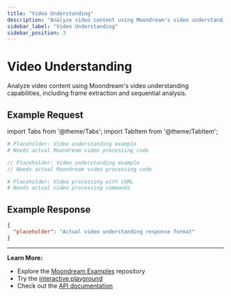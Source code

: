 ```yaml
---
title: "Video Understanding"
description: "Analyze video content using Moondream's video understanding capabilities for frame-by-frame analysis."
sidebar_label: "Video Understanding"
sidebar_position: 3
---
```


# Video Understanding

Analyze video content using Moondream's video understanding capabilities, including frame extraction and sequential analysis.

## Example Request

import Tabs from '@theme/Tabs';
import TabItem from '@theme/TabItem';

<Tabs>
  <TabItem value="py" label="Python" default>
  
```python
# Placeholder: Video understanding example
# Needs actual Moondream video processing code
```

  </TabItem>
  <TabItem value="js" label="JavaScript">
  
```javascript
// Placeholder: Video understanding example
// Needs actual Moondream video processing code
```

  </TabItem>
  <TabItem value="sh" label="cURL">
  
```bash
# Placeholder: Video processing with cURL
# Needs actual video processing commands
```

  </TabItem>
</Tabs>

## Example Response

```json
{
  "placeholder": "Actual video understanding response format"
}
```

---

**Learn More:**
- Explore the [Moondream Examples](https://github.com/m87-labs/moondream-examples) repository
- Try the [interactive playground](https://moondream.ai/c/playground)
- Check out the [API documentation](https://moondream.ai/c/docs/advanced/api)
